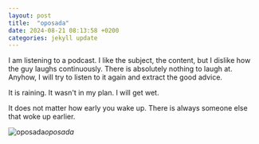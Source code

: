 ```yaml
---
layout: post
title:  "oposada"
date: 2024-08-21 08:13:58 +0200
categories: jekyll update
---
```


I am listening to a podcast. I like the subject, the content, but I dislike how the guy laughs continuously. There is absolutely nothing to laugh at. Anyhow, I will try to listen to it again and extract the good advice.   

It is raining. It wasn't in my plan. I will get wet.   

It does not matter how early you wake up. There is always someone else that woke up earlier.


![oposada](https://lh3.googleusercontent.com/pw/AP1GczPmttxwDXisu2vdlPas8AyxoUc0Iv9rHcWXFhoZwUseUb1gpB5nkWwYZ6-xLDztvZ5iNfapVSUIm4NX8vfjfjzLiwk7pww_4qiszK3s7jw2aGvWtSk=w0)*oposada*&nbsp;



[jekyll-docs]: https://jekyllrb.com/docs/home
[jekyll-gh]:   https://github.com/jekyll/jekyll
[jekyll-talk]: https://talk.jekyllrb.com/
